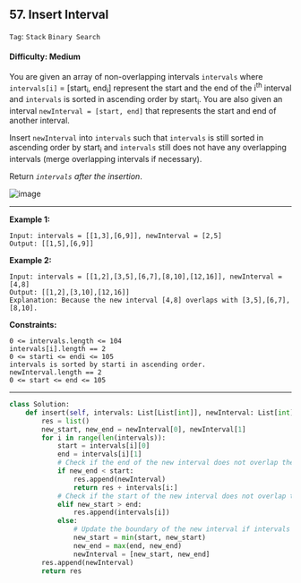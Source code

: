 ## 57. Insert Interval

```Tag```: ```Stack``` ```Binary Search```

#### Difficulty: Medium

You are given an array of non-overlapping intervals ```intervals``` where ```intervals[i]``` = [start<sub>i</sub>, end<sub>i</sub>] represent the start and the end of the i<sup>th</sup> interval and ```intervals``` is sorted in ascending order by start<sub>i</sub>. You are also given an interval ```newInterval = [start, end]``` that represents the start and end of another interval.

Insert ```newInterval``` into ```intervals``` such that ```intervals``` is still sorted in ascending order by start<sub>i</sub> and ```intervals``` still does not have any overlapping intervals (merge overlapping intervals if necessary).

Return _```intervals``` after the insertion_.

![image](https://user-images.githubusercontent.com/35042430/212591342-e1ebeeab-dd12-4851-bee5-7d547d1234e7.png)

---

__Example 1:__
```
Input: intervals = [[1,3],[6,9]], newInterval = [2,5]
Output: [[1,5],[6,9]]
```

__Example 2:__
```
Input: intervals = [[1,2],[3,5],[6,7],[8,10],[12,16]], newInterval = [4,8]
Output: [[1,2],[3,10],[12,16]]
Explanation: Because the new interval [4,8] overlaps with [3,5],[6,7],[8,10].
```

__Constraints:__
```
0 <= intervals.length <= 104
intervals[i].length == 2
0 <= starti <= endi <= 105
intervals is sorted by starti in ascending order.
newInterval.length == 2
0 <= start <= end <= 105
```

---


```Python
class Solution:
    def insert(self, intervals: List[List[int]], newInterval: List[int]) -> List[List[int]]:
        res = list()
        new_start, new_end = newInterval[0], newInterval[1]
        for i in range(len(intervals)):
            start = intervals[i][0]
            end = intervals[i][1]
            # Check if the end of the new interval does not overlap the start of the intervals
            if new_end < start:
                res.append(newInterval)
                return res + intervals[i:]
            # Check if the start of the new interval does not overlap the end of the intervals
            elif new_start > end:
                res.append(intervals[i])
            else:
                # Update the boundary of the new interval if intervals overlapping
                new_start = min(start, new_start)
                new_end = max(end, new_end)
                newInterval = [new_start, new_end]
        res.append(newInterval)
        return res
```
